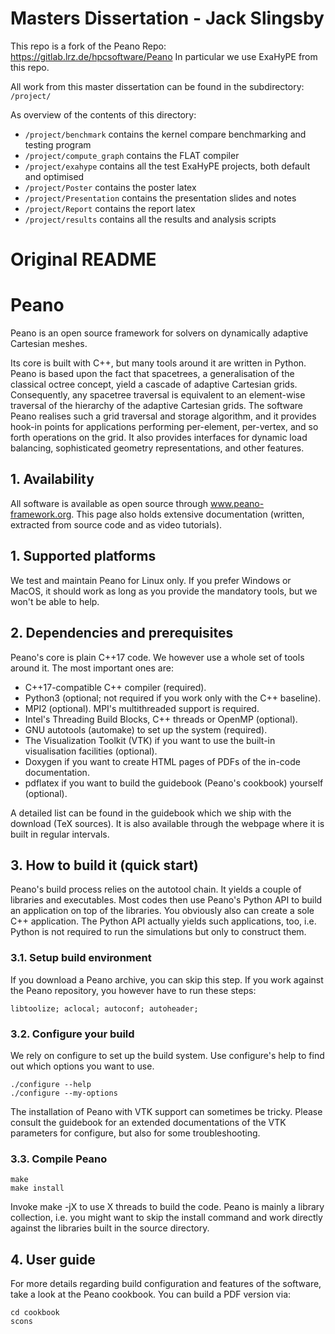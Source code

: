 # Masters Dissertation - Jack Slingsby
This repo is a fork of the Peano Repo: https://gitlab.lrz.de/hpcsoftware/Peano
In particular we use ExaHyPE from this repo.

All work from this master dissertation can be found in the subdirectory: `/project/`

As overview of the contents of this directory:
* `/project/benchmark`       contains the kernel compare benchmarking and testing program
* `/project/compute_graph`   contains the FLAT compiler
* `/project/exahype`         contains all the test ExaHyPE projects, both default and optimised
* `/project/Poster`          contains the poster latex
* `/project/Presentation`    contains the presentation slides and notes
* `/project/Report`          contains the report latex
* `/project/results`         contains all the results and analysis scripts


# Original README
#  Peano

Peano is an open source framework for solvers on dynamically adaptive
Cartesian meshes.

Its core is built with C++, but many tools around it are written in Python.
Peano  is based upon the fact that spacetrees, a generalisation of the 
classical octree concept, yield a cascade of adaptive Cartesian grids. 
Consequently, any spacetree traversal is equivalent to an element-wise 
traversal of the hierarchy of the adaptive Cartesian grids. The software 
Peano  realises such a grid traversal and storage algorithm, and it provides 
hook-in points for applications performing per-element, per-vertex, and so 
forth operations on the grid. It also provides interfaces for dynamic load balancing, sophisticated geometry representations, and other features.


## 1. Availability

All software is available as open source through www.peano-framework.org.
This page also holds extensive documentation (written, extracted from 
source code and as video tutorials).

## 1. Supported platforms

We test and maintain Peano  for Linux only.
If you prefer Windows or MacOS, it should work as long as you provide the
mandatory tools, but we won't be able to help.

## 2. Dependencies and prerequisites

Peano's core is plain C++17 code. 
We however use a whole set of tools around it.
The most important ones are:

*  C++17-compatible C++ compiler (required).
*  Python3 (optional; not required if you work only with the C++ baseline).
*  MPI2 (optional). MPI's multithreaded support is required.
*  Intel's Threading  Build Blocks, C++ threads or OpenMP (optional).
*  GNU autotools (automake) to set up the system (required).
*  The Visualization Toolkit (VTK) if you want to use the built-in visualisation facilities (optional).
*  Doxygen if you want to create HTML pages of PDFs of the in-code documentation.
*  pdflatex if you want to build the guidebook (Peano's cookbook) yourself (optional).

A detailed list can be found in the guidebook which we ship with the
download (TeX sources). It is also available through the webpage where
it is built in regular intervals.


## 3. How to build it (quick start)

Peano's build process relies on the autotool chain.
It yields a couple of libraries and executables. 
Most codes then use Peano's Python API to build an application on top of the libraries.
You obviously also can create a sole C++ application.
The Python API actually yields such applications, too, i.e. Python is not required to run the simulations but only to construct them.


### 3.1. Setup build environment

If you download a Peano archive, you can skip this step. 
If you work against the Peano repository, you however have to run these steps:

```shell
libtoolize; aclocal; autoconf; autoheader;
```

### 3.2. Configure your build

We rely on configure to set up the build system.
Use configure's help to find out which options you want to use.

```shell
./configure --help
./configure --my-options
```

The installation of Peano with VTK support can sometimes be tricky. Please
consult the guidebook for an extended documentations of the VTK parameters
for configure, but also for some troubleshooting.

### 3.3. Compile Peano


```shell
make 
make install
```

Invoke make -jX to use X threads to build the code. Peano is mainly a 
library collection, i.e. you might want to skip the install command and
work directly against the libraries built in the source directory.



## 4. User guide

For more details regarding build configuration and features of the
software, take a look at the Peano cookbook. You can build a PDF version via:

```shell
cd cookbook
scons 
```
